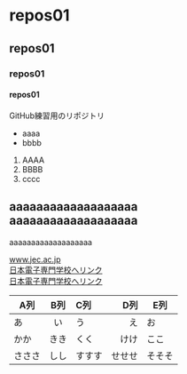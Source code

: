 # repos01
## repos01
### repos01
#### repos01
GitHub練習用のリポジトリ

- aaaa
- bbbb

1. AAAA
1. BBBB
1. cccc

aaaaaaaaaaaaaaaaaaa  
aaaaaaaaaaaaaaaaaaa<br>
-----------------------------------------
aaaaaaaaaaaaaaaaaaa

www.jec.ac.jp<br>
[日本電子専門学校へリンク](https://www.jec.ac.jp)<br>
[日本電子専門学校へリンク](https://www.jec.ac.jp "https://www.jec.ac.jp")  

|A列|B列|C列|D列|E列|
|-|:-:|:-|-:|-|
|あ|い|う|え|お|
|かか|きき|くく|けけ|ここ|
|さささ|しし|すすす|せせせ|そそそ|


